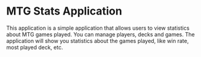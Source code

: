 # MTG Stats Application

This application is a simple application that allows users to view statistics about MTG games played. You can manage players, decks and games. The application will show you statistics about the games played, like win rate, most played deck, etc.
